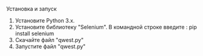 

Установка и запуск

1. Установите Python 3.x.
2. Установите библиотеку "Selenium". В командной строке ввeдите : pip install selenium
3. Скачайте файл "qwest.py"
4. Запустите файл "qwest.py"
